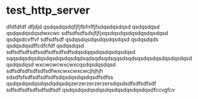 # test_http_server
dfdfdfdf
dfjdjd
qsdqsdqsdqfjfjfbfnffjfsdqsdqsdqsd
qsdqsdqsd
qsdqsdqsdqsdwxcwc
sdfsdfsdfsdxjfjfjxqsdqsdqsdqsdqsdqsdqsd
qsdqsdcvffvf
sdfsdfsdf
qsdqsdqsdqsdqsdqsdqsd
qsdqsdqds
qsdqsdqsdffcdfcfdf
qsdqsdqsd
sdfsdfsdfsdfssdfsdfsdfsdfsdqsdqqsdqsdqsdqsdqsd
sqqsdqsdqsdqsdqsdqsdqsdqdsqdsqdsqdsqqsdsqdsqsdqsdqsdqsdqsdqsd
qsdqsdqsd
wxcwcwcwxcwxcqsdqsdqsdqsd
sdfsdfsdfsdfsdfsdfwxcwxcwxcwcjhjhjh
sdsdfsfsdfsdfsdfsdfsdqsdqsdqsdqsdfsdfss
qsdqsdqsdqsdqsdqdqsdqzerzerzerzerzersdqsdsdfsdfsdfsdf
sdfsdfsdfsdfsdfsdfsdf
qsdqsdqsdqsdqsdqsdqsdqsdqsdqsdfccvgfcv
